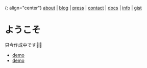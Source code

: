 {: align="center"}
[about](about) \| [blog](blog) \| [press](press) \| [contact](contact) \| [docs](docs) \| [info](info) \| [gist](gist)

# ようこそ
只今作成中です👷‍♂️
- [demo](/demo)
- [demo](demo)
